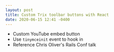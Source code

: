 ```yaml
---
layout: post
title: Custom Trix toolbar buttons with React
date: 2020-06-15 12:41 -0400
---
```


- Custom YouTube embed button
- Use `tinymceinit` event to hook in
- Reference Chris Oliver's Rails Conf talk
